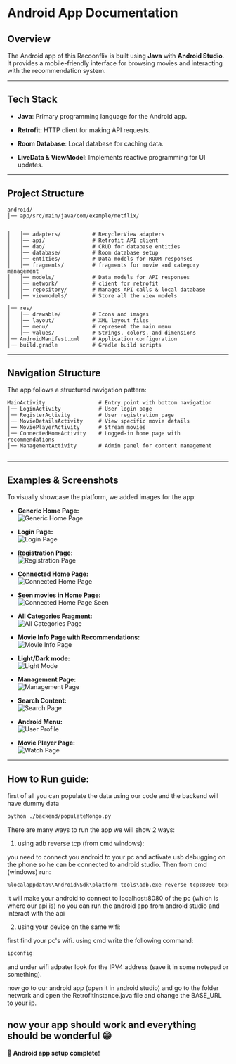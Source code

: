 # Android App Documentation

## **Overview**

The Android app of this Racoonflix is built using **Java** with **Android Studio**. It provides a mobile-friendly interface for browsing movies and interacting with the recommendation system.

---

## **Tech Stack**

- **Java**: Primary programming language for the Android app.
- **Retrofit**: HTTP client for making API requests.

- **Room Database**: Local database for caching data.
- **LiveData & ViewModel**: Implements reactive programming for UI updates.
---

## **Project Structure**

```
android/
│── app/src/main/java/com/example/netflix/


│   │── adapters/          # RecyclerView adapters
│   │── api/               # Retrofit API client
│   │── dao/               # CRUD for database entities
│   │── database/          # Room database setup
│   │── entities/          # Data models for ROOM responses
│   │── fragments/         # fragments for movie and category management
│   │── models/            # Data models for API responses
│   │── network/           # client for retrofit
│   │── repository/        # Manages API calls & local database
│   │── viewmodels/        # Store all the view models

│── res/
│   │── drawable/          # Icons and images
│   │── layout/            # XML layout files
│   │── menu/              # represent the main menu
│   │── values/            # Strings, colors, and dimensions
│── AndroidManifest.xml    # Application configuration
│── build.gradle           # Gradle build scripts
```
---

## **Navigation Structure**

The app follows a structured navigation pattern:

```
MainActivity                 # Entry point with bottom navigation
│── LoginActivity            # User login page
│── RegisterActivity         # User registration page
│── MovieDetailsActivity     # View specific movie details
│── MoviePlayerActivity      # Stream movies
│── ConnectedHomeActivity    # Logged-in home page with recommendations
│── ManagementActivity       # Admin panel for content management


```
---

## **Examples & Screenshots**
To visually showcase the platform, we added images for the app:

- **Generic Home Page:**  
  ![Generic Home Page](/images/android_home.png)

- **Login Page:**  
  ![Login Page](/images/android_login.png)

- **Registration Page:**  
  ![Registration Page](/images/android_register.png)

- **Connected Home Page:**  
  ![Connected Home Page](/images/android_connected.png)

- **Seen movies in Home Page:**  
  ![Connected Home Page Seen](/images/androidSeenMovies.png)

- **All Categories Fragment:**  
  ![All Categories Page](/images/android_all_categories.png)

- **Movie Info Page with Recommendations:**  
  ![Movie Info Page](/images/android_movie_info.png)

- **Light/Dark mode:**  
  ![Light Mode](/images/android_light_mode.png)

- **Management Page:**  
  ![Management Page](/images/android_management.png)

- **Search Content:**  
  ![Search Page](/images/android_search.png)

- **Android Menu:**  
  ![User Profile](/images/android_menu.png)

- **Movie Player Page:**  
  ![Watch Page](/images/android_watch.png)

---

## **How to Run guide:**

first of all you can populate the data using our code and the backend will have dummy data
```bash
python ./backend/populateMongo.py
```

There are many ways to run the app we will show 2 ways:

1) using adb reverse tcp (from cmd windows):

you need to connect you android to your pc and activate usb debugging on the phone so he can be connected to android studio.
Then from cmd (windows) run:

```bash
%localappdata%\Android\Sdk\platform-tools\adb.exe reverse tcp:8080 tcp:8080
```

it will make your android to connect to localhost:8080 of the pc (which is where our api is)
no you can run the android app from android studio and interact with the api


2) using your device on the same wifi:

first find your pc's wifi.
using cmd write the following command:
```bash
ipconfig
```
and under wifi adpater look for the IPV4 address (save it in some notepad or something).

now go to our android app (open it in android studio) and go to the folder network
and open the RetrofitInstance.java file and change the BASE_URL to your ip.

now your app should work and everything should be wonderful 😄 
---

🚀 **Android app setup complete!**